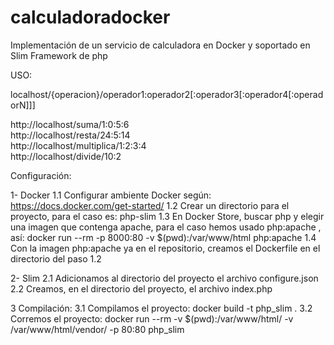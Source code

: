 # calculadoradocker
Implementación de un servicio de calculadora en Docker y soportado en Slim Framework de php

USO:

localhost/{operacion}/operador1:operador2[:operador3[:operador4[:operadorN]]] <br>

http://localhost/suma/1:0:5:6 <br>
http://localhost/resta/24:5:14  <br>
http://localhost/multiplica/1:2:3:4 <br>
http://localhost/divide/10:2 <br>

Configuración:

1- Docker 
1.1 Configurar ambiente Docker según: https://docs.docker.com/get-started/
1.2 Crear un directorio para el proyecto, para el caso es: php-slim
1.3 En Docker Store, buscar php y elegir una imagen que contenga apache, para el caso hemos usado php:apache , así:
     docker run --rm -p 8000:80 -v $(pwd):/var/www/html php:apache
1.4 Con la imagen php:apache ya en el repositorio, creamos el Dockerfile en el directorio del paso 1.2

2- Slim
2.1 Adicionamos al directorio del proyecto el archivo configure.json
2.2 Creamos, en el directorio del proyecto, el archivo index.php

3 Compilación:
3.1 Compilamos el proyecto:
      docker build -t php_slim .
3.2 Corremos el proyecto:
      docker run --rm -v $(pwd):/var/www/html/ -v /var/www/html/vendor/ -p 80:80 php_slim
